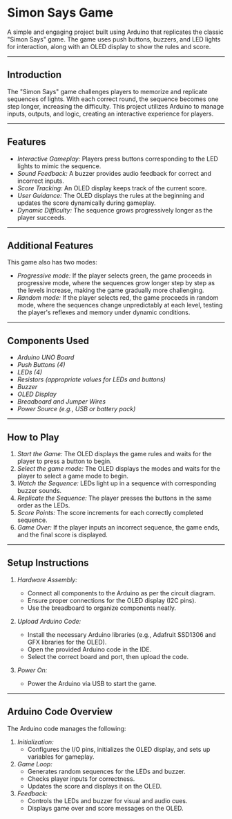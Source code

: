 # Simon Says Game

A simple and engaging project built using Arduino that replicates the classic "Simon Says" game. The game uses push buttons, buzzers, and LED lights for interaction, along with an OLED display to show the rules and score.

---

## Introduction
The "Simon Says" game challenges players to memorize and replicate sequences of lights. With each correct round, the sequence becomes one step longer, increasing the difficulty. This project utilizes Arduino to manage inputs, outputs, and logic, creating an interactive experience for players.

---

## Features
- *Interactive Gameplay:* Players press buttons corresponding to the LED lights to mimic the sequence.
- *Sound Feedback:* A buzzer provides audio feedback for correct and incorrect inputs.
- *Score Tracking:* An OLED display keeps track of the current score.
- *User Guidance:* The OLED displays the rules at the beginning and updates the score dynamically during gameplay.
- *Dynamic Difficulty:* The sequence grows progressively longer as the player succeeds.

---
## Additional Features
This game also has two modes:
- *Progressive mode:* If the player selects green, the game proceeds in progressive mode, where the sequences grow longer step by step as the levels increase, making the game gradually more challenging.
- *Random mode:* If the player selects red, the game proceeds in random mode, where the sequences change unpredictably at each level, testing the player's reflexes and memory under dynamic conditions.
---

## Components Used
- *Arduino UNO Board*
- *Push Buttons (4)*
- *LEDs (4)*
- *Resistors (appropriate values for LEDs and buttons)*
- *Buzzer*
- *OLED Display*
- *Breadboard and Jumper Wires*
- *Power Source (e.g., USB or battery pack)*

---

## How to Play
1. *Start the Game:* The OLED displays the game rules and waits for the player to press a button to begin.
2. *Select the game mode:* The OLED displays the modes and waits for the player to select a game mode to begin.
3. *Watch the Sequence:* LEDs light up in a sequence with corresponding buzzer sounds.
4. *Replicate the Sequence:* The player presses the buttons in the same order as the LEDs.
5. *Score Points:* The score increments for each correctly completed sequence.
6. *Game Over:* If the player inputs an incorrect sequence, the game ends, and the final score is displayed.

---

## Setup Instructions
1. *Hardware Assembly:*
   - Connect all components to the Arduino as per the circuit diagram.
   - Ensure proper connections for the OLED display (I2C pins).
   - Use the breadboard to organize components neatly.

2. *Upload Arduino Code:*
   - Install the necessary Arduino libraries (e.g., Adafruit SSD1306 and GFX libraries for the OLED).
   - Open the provided Arduino code in the IDE.
   - Select the correct board and port, then upload the code.

3. *Power On:*
   - Power the Arduino via USB to start the game.

---

## Arduino Code Overview
The Arduino code manages the following:
1. *Initialization:*
   - Configures the I/O pins, initializes the OLED display, and sets up variables for gameplay.
2. *Game Loop:*
   - Generates random sequences for the LEDs and buzzer.
   - Checks player inputs for correctness.
   - Updates the score and displays it on the OLED.
3. *Feedback:*
   - Controls the LEDs and buzzer for visual and audio cues.
   - Displays game over and score messages on the OLED.
